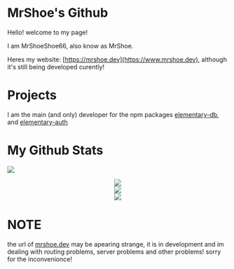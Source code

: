 # MrShoe's Github

Hello! welcome to my page!

I am MrShoeShoe66, also know as MrShoe.

Heres my website: [https://mrshoe.dev](https://www.mrshoe.dev), although it's still being developed curently!

# Projects

I am the main (and only) developer for the npm packages [elementary-db](https://npmjs.com/elementary-db), and [elementary-auth](https://npmjs.com/elementary-auth)

# My Github Stats 

<img src="https://komarev.com/ghpvc/?username=MrShoeShoe66">  

<p align="center">
<img src="https://github-readme-streak-stats.herokuapp.com/?user=MrShoeShoe66&theme=react&hide_border=true">
<br>

<img src="https://github-readme-stats.vercel.app/api?username=MrShoeShoe66&show_icons=true&theme=react&include_all_commits=true&show_icons=true&hide_border=true">
<br>

<img src="https://github-readme-stats.vercel.app/api/top-langs/?username=MrShoeShoe66&show_icons=true&theme=react&layout=compact&count_private=true&langs_count=8&hide_border=truedark">

# NOTE

the url of [mrshoe.dev](https://mrshoe.dev) may be apearing strange, it is in development and im dealing with routing problems, server problems and other problems! sorry for the inconvenionce!
